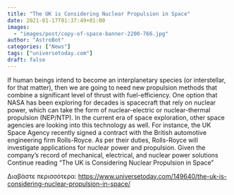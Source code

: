 ```yaml
---
title: "The UK is Considering Nuclear Propulsion in Space"
date: 2021-01-17T01:37:49+01:00
images:
  - "images/post/copy-of-space-banner-2200-766.jpg"
author: "AstroBot"
categories: ["News"]
tags: ["universetoday.com"]
draft: false
---
```


If human beings intend to become an interplanetary species (or interstellar, for that matter), then we are going to need new propulsion methods that combine a significant level of thrust with fuel-efficiency. One option that NASA has been exploring for decades is spacecraft that rely on nuclear power, which can take the form of nuclear-electric or nuclear-thermal propulsion (NEP/NTP).  In the current era of space exploration, other space agencies are looking into this technology as well. For instance, the UK Space Agency recently signed a contract with the British automotive engineering firm Rolls-Royce. As per their duties, Rolls-Royce will investigate applications for nuclear power and propulsion. Given the company’s record of mechanical, electrical, and nuclear power solutions Continue reading “The UK is Considering Nuclear Propulsion in Space” 

Διαβάστε περισσότερα: https://www.universetoday.com/149640/the-uk-is-considering-nuclear-propulsion-in-space/
